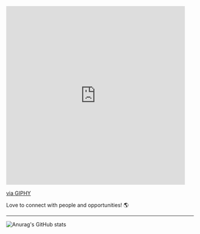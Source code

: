 <iframe src="https://giphy.com/embed/5xaOcLJUZMX9cKtW6ha" width="480" height="480" frameBorder="0" class="giphy-embed" allowFullScreen></iframe><p><a href="https://giphy.com/stickers/thegifys-transparent-5xaOcLJUZMX9cKtW6ha">via GIPHY</a></p>

Love to connect with people and opportunities! :earth_americas:

<hr>

![Anurag's GitHub stats](https://github-readme-stats.vercel.app/api?username=neoguiz&show_icons=true&theme=midnight-purple)



<!--
**neoguiz/neoguiz** is a ✨ _special_ ✨ repository because its `README.md` (this file) appears on your GitHub profile.

Here are some ideas to get you started:

- 🔭 I’m currently working on ...
- 🌱 I’m currently learning ...
- 👯 I’m looking to collaborate on ...
- 🤔 I’m looking for help with ...
- 💬 Ask me about ...
- 📫 How to reach me: ...
- 😄 Pronouns: ...
- ⚡ Fun fact: ...
-->
